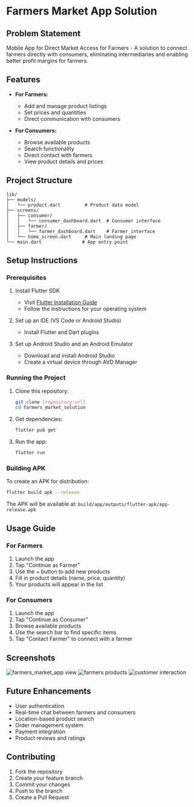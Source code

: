 # Farmers Market App Solution

## Problem Statement
Mobile App for Direct Market Access for Farmers - A solution to connect farmers directly with consumers, eliminating intermediaries and enabling better profit margins for farmers.

## Features
- **For Farmers:**
  - Add and manage product listings
  - Set prices and quantities
  - Direct communication with consumers

- **For Consumers:**
  - Browse available products
  - Search functionality
  - Direct contact with farmers
  - View product details and prices

## Project Structure
```
lib/
├── models/
│   └── product.dart         # Product data model
├── screens/
│   ├── consumer/
│   │   └── consumer_dashboard.dart  # Consumer interface
│   ├── farmer/
│   │   └── farmer_dashboard.dart    # Farmer interface
│   └── home_screen.dart     # Main landing page
└── main.dart               # App entry point
```

## Setup Instructions

### Prerequisites
1. Install Flutter SDK
   - Visit [Flutter Installation Guide](https://flutter.dev/docs/get-started/install)
   - Follow the instructions for your operating system

2. Set up an IDE (VS Code or Android Studio)
   - Install Flutter and Dart plugins

3. Set up Android Studio and an Android Emulator
   - Download and install Android Studio
   - Create a virtual device through AVD Manager

### Running the Project
1. Clone this repository:
   ```bash
   git clone [repository-url]
   cd farmers_market_solution
   ```

2. Get dependencies:
   ```bash
   flutter pub get
   ```

3. Run the app:
   ```bash
   flutter run
   ```

### Building APK
To create an APK for distribution:
```bash
flutter build apk --release
```
The APK will be available at: `build/app/outputs/flutter-apk/app-release.apk`

## Usage Guide

### For Farmers
1. Launch the app
2. Tap "Continue as Farmer"
3. Use the + button to add new products
4. Fill in product details (name, price, quantity)
5. Your products will appear in the list

### For Consumers
1. Launch the app
2. Tap "Continue as Consumer"
3. Browse available products
4. Use the search bar to find specific items
5. Tap "Contact Farmer" to connect with a farmer

## Screenshots
![farmers_market_app view](https://github.com/user-attachments/assets/cccc8215-e2d0-4499-97e6-24e9df6d707f)
![farmers products](https://github.com/user-attachments/assets/874c91b0-cd85-4b2b-bbbb-f06f4a26411f)
![customer interaction](https://github.com/user-attachments/assets/b0fbc22a-50bc-4031-8c75-9e61ffb9018c)


## Future Enhancements
- User authentication
- Real-time chat between farmers and consumers
- Location-based product search
- Order management system
- Payment integration
- Product reviews and ratings

## Contributing
1. Fork the repository
2. Create your feature branch
3. Commit your changes
4. Push to the branch
5. Create a Pull Request
